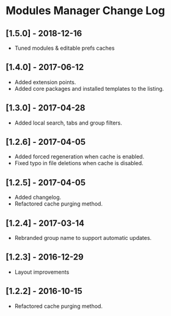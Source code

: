 
# Modules Manager Change Log

## [1.5.0] - 2018-12-16

- Tuned modules & editable prefs caches

## [1.4.0] - 2017-06-12

- Added extension points.
- Added core packages and installed templates to the listing.

## [1.3.0] - 2017-04-28

- Added local search, tabs and group filters.

## [1.2.6] - 2017-04-05

- Added forced regeneration when cache is enabled.
- Fixed typo in file deletions when cache is disabled.

## [1.2.5] - 2017-04-05

- Added changelog.
- Refactored cache purging method.

## [1.2.4] - 2017-03-14

- Rebranded group name to support automatic updates.

## [1.2.3] - 2016-12-29

- Layout improvements

## [1.2.2] - 2016-10-15

- Refactored cache purging method.
